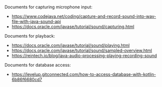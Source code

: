 Documents for capturing microphone input:
- https://www.codejava.net/coding/capture-and-record-sound-into-wav-file-with-java-sound-api
- https://docs.oracle.com/javase/tutorial/sound/capturing.html

Documents for playback:
- https://docs.oracle.com/javase/tutorial/sound/playing.html
- https://docs.oracle.com/javase/tutorial/sound/sampled-overview.html
- https://reintech.io/blog/java-audio-processing-playing-recording-sound

Documents for database access:
- https://levelup.gitconnected.com/how-to-access-database-with-kotlin-6b86f6680cd7